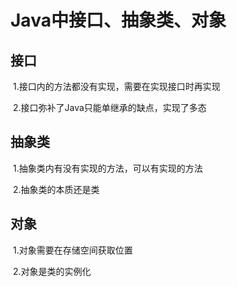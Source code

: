 # Java中接口、抽象类、对象

## 接口

​	1.接口内的方法都没有实现，需要在实现接口时再实现

​	2.接口弥补了Java只能单继承的缺点，实现了多态

## 抽象类

​	1.抽象类内有没有实现的方法，可以有实现的方法

​	2.抽象类的本质还是类

## 对象

​	1.对象需要在存储空间获取位置

​	2.对象是类的实例化

